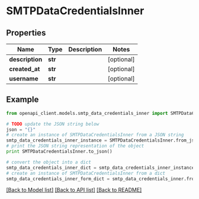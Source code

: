 # SMTPDataCredentialsInner


## Properties
Name | Type | Description | Notes
------------ | ------------- | ------------- | -------------
**description** | **str** |  | [optional] 
**created_at** | **str** |  | [optional] 
**username** | **str** |  | [optional] 

## Example

```python
from openapi_client.models.smtp_data_credentials_inner import SMTPDataCredentialsInner

# TODO update the JSON string below
json = "{}"
# create an instance of SMTPDataCredentialsInner from a JSON string
smtp_data_credentials_inner_instance = SMTPDataCredentialsInner.from_json(json)
# print the JSON string representation of the object
print SMTPDataCredentialsInner.to_json()

# convert the object into a dict
smtp_data_credentials_inner_dict = smtp_data_credentials_inner_instance.to_dict()
# create an instance of SMTPDataCredentialsInner from a dict
smtp_data_credentials_inner_form_dict = smtp_data_credentials_inner.from_dict(smtp_data_credentials_inner_dict)
```
[[Back to Model list]](../README.md#documentation-for-models) [[Back to API list]](../README.md#documentation-for-api-endpoints) [[Back to README]](../README.md)


